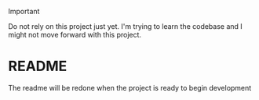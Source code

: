 > [!IMPORTANT]  
> Do not rely on this project just yet. I'm trying to learn the codebase and I might not move forward with this project.
# README
The readme will be redone when the project is ready to begin development
